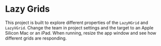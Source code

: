 #  Lazy Grids

This project is built to explore different properties of the `LazyHGrid` and `LazyVGrid`. Change the team in project settings and the target to an Apple Silicon Mac or an iPad. When running, resize the app window and see how different grids are responding. 
